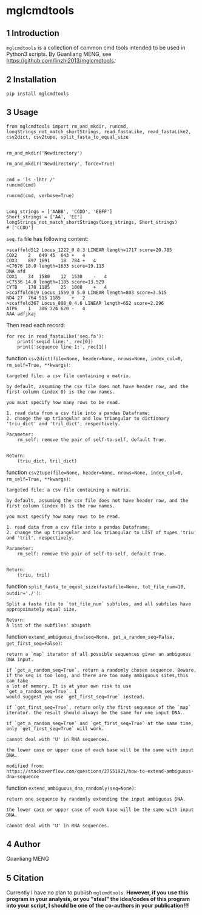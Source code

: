 # mglcmdtools

## 1 Introduction

`mglcmdtools` is a collection of common cmd tools intended to be used in Python3 scripts. By Guanliang MENG, see https://github.com/linzhi2013/mglcmdtools.


## 2 Installation

    pip install mglcmdtools


## 3 Usage

    from mglcmdtools import rm_and_mkdir, runcmd, longStrings_not_match_shortStrings, read_fastaLike, read_fastaLike2, csv2dict, csv2tupe, split_fasta_to_equal_size


    rm_and_mkdir('Newdirectory')

    rm_and_mkdir('Newdirectory', force=True)


    cmd = 'ls -lhtr /'
    runcmd(cmd)

    runcmd(cmd, verbose=True)


    Long_strings = ['AABB', 'CCDD', 'EEFF']
    Short_strings = ['AA', 'EE']
    longStrings_not_match_shortStrings(Long_strings, Short_strings)
    # ['CCDD']


`seq.fa` file has following content:

    >scaffold512 Locus_1222_0 8.3 LINEAR length=1717 score=20.785
    COX2    2   649 45  643 +   4
    COX3    897 1691    18  784 +   4
    >C7676 18.0 length=1633 score=19.113
    DNA afd
    COX1    34  1580    12  1530    -   4
    >C7536 14.0 length=1185 score=13.529
    CYTB    178 1185    25  1008    +   4
    >scaffold619 Locus_1559_0 5.0 LINEAR length=803 score=3.515
    ND4 27  764 515 1185    +   2
    >scaffold367 Locus_808_0 4.6 LINEAR length=652 score=2.296
    ATP6    1   306 324 620 -   4
    AAA adfjkaj


Then read each record:

    for rec in read_fastaLike('seq.fa'):
        print('seqid line:', rec[0])
        print('sequence line 1:', rec[1])


function `csv2dict(file=None, header=None, nrows=None, index_col=0, rm_self=True, **kwargs)`:

    targeted file: a csv file containing a matrix.

    by default, assuming the csv file does not have header row, and the first column (index 0) is the row names.

    you must specify how many rows to be read.

    1. read data from a csv file into a pandas Dataframe;
    2. change the up triangular and low triangular to dictionary 'triu_dict' and 'tril_dict', respectively.

    Parameter:
        rm_self: remove the pair of self-to-self, default True.


    Return:
        (triu_dict, tril_dict)


function `csv2tupe(file=None, header=None, nrows=None, index_col=0, rm_self=True, **kwargs)`:

    targeted file: a csv file containing a matrix.

    by default, assuming the csv file does not have header row, and the first column (index 0) is the row names.

    you must specify how many rows to be read.

    1. read data from a csv file into a pandas Dataframe;
    2. change the up triangular and low triangular to LIST of tupes 'triu' and 'tril', respectively.

    Parameter:
        rm_self: remove the pair of self-to-self, default True.


    Return:
        (triu, tril)


function `split_fasta_to_equal_size(fastafile=None, tot_file_num=10, outdir='./')`:

    Split a fasta file to `tot_file_num` subfiles, and all subfiles have
    appropximately equal size.

    Return:
    A list of the subfiles' abspath


function `extend_ambiguous_dna(seq=None, get_a_random_seq=False, get_first_seq=False)`:

    return a `map` iterator of all possible sequences given an ambiguous
    DNA input.

    if `get_a_random_seq=True`, return a randomly chosen sequence. Beware, if the seq is too long, and there are too many ambiguous sites,this can take
    a lot of memory. It is at your own risk to use `get_a_random_seq=True`. I
    would suggest you use `get_first_seq=True` instead.

    if `get_first_seq=True`, return only the first sequence of the `map`
    iterator. the result should always be the same for one input DNA.

    if `get_a_random_seq=True` and `get_first_seq=True` at the same time,
    only `get_first_seq=True` will work.

    cannot deal with 'U' in RNA sequences.

    the lower case or upper case of each base will be the same with input DNA.

    modified from:
    https://stackoverflow.com/questions/27551921/how-to-extend-ambiguous-dna-sequence


function `extend_ambiguous_dna_randomly(seq=None)`:

    return one sequence by randomly extending the input ambiguous DNA.

    the lower case or upper case of each base will be the same with input DNA.

    cannot deal with 'U' in RNA sequences.



## 4 Author
Guanliang MENG

## 5 Citation
Currently I have no plan to publish `mglcmdtools`. **However, if you use this program in your analysis, or you "steal" the idea/codes of this program into your script, I should be one of the co-authors in your publication!!!**






